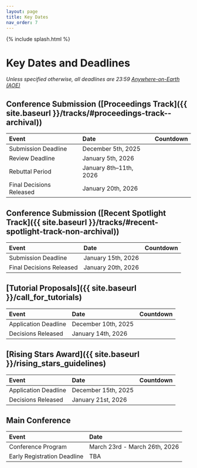 ```yaml
---
layout: page
title: Key Dates
nav_order: 7
---
```

<script src="//code.jquery.com/jquery.js"></script>
<script src="{{ site.baseurl }}/assets/js/jquery.countdown.min.js"></script>
<script src="{{ site.baseurl }}/assets/js/luxon.min.js"></script>

{% include splash.html %}

# Key Dates and Deadlines

*Unless specified otherwise, all deadlines are 23:59 [Anywhere-on-Earth (AOE)](https://www.ieee802.org/16/aoe.html)*

## Conference Submission ([Proceedings Track]({{ site.baseurl }}/tracks/#proceedings-track--archival))

| Event                                                   | Date                           | Countdown                    |
|:--------------------------------------------------------|:-------------------------------|:-----------------------------|
| Submission Deadline                                     | December 5th, 2025              |<span id="proc-sub"></span><script type="text/javascript">var date = luxon.DateTime.fromObject({year: 2025, month: 12, day: 5, hour: 23, minute: 59, second: 59}, {zone: 'UTC-12',});$('#proc-sub').countdown(date.toJSDate(), function(event) { $(this).html(event.strftime('%D days %H:%M:%S')); });</script>|
| Review Deadline                                         | January 5th, 2026             |<span id="proc-review"></span><script type="text/javascript">var date = luxon.DateTime.fromObject({year: 2026, month: 1, day: 5, hour: 23, minute: 59, second: 59}, {zone: 'UTC-12',});$('#proc-review').countdown(date.toJSDate(), function(event) { $(this).html(event.strftime('%D days %H:%M:%S')); });</script>|
| Rebuttal Period                                         | January 8th–11th, 2026            |<span id="proc-rebuttal"></span><script type="text/javascript">var date = luxon.DateTime.fromObject({year: 2026, month: 1, day: 11, hour: 23, minute: 59, second: 59}, {zone: 'UTC-12',});$('#proc-rebuttal').countdown(date.toJSDate(), function(event) { $(this).html(event.strftime('%D days %H:%M:%S')); });</script>|
| Final Decisions Released                                | January 20th, 2026            |<span id="proc-decision"></span><script type="text/javascript">var date = luxon.DateTime.fromObject({year: 2026, month: 1, day: 20, hour: 23, minute: 59, second: 59}, {zone: 'UTC-12',});$('#proc-decision').countdown(date.toJSDate(), function(event) { $(this).html(event.strftime('%D days %H:%M:%S')); });</script>|


## Conference Submission ([Recent Spotlight Track]({{ site.baseurl }}/tracks/#recent-spotlight-track-non-archival))

| Event                     | Date                           | Countdown                    |
|:--------------------------|:-------------------------------|:-----------------------------|
| Submission Deadline       | January 15th, 2026             |<span id="wksp-sub"></span><script type="text/javascript">var date = luxon.DateTime.fromObject({year: 2026, month: 1, day: 15, hour: 23, minute: 59, second: 59}, {zone: 'UTC-12',});$('#wksp-sub').countdown(date.toJSDate(), function(event) { $(this).html(event.strftime('%D days %H:%M:%S')); });</script>|
| Final Decisions Released  | January 20th, 2026            |<span id="wksp-decision"></span><script type="text/javascript">var date = luxon.DateTime.fromObject({year: 2026, month: 1, day: 20, hour: 23, minute: 59, second: 59}, {zone: 'UTC-12',});$('#wksp-decision').countdown(date.toJSDate(), function(event) { $(this).html(event.strftime('%D days %H:%M:%S')); });</script>|

## [Tutorial Proposals]({{ site.baseurl }}/call_for_tutorials)

| Event                     | Date                           | Countdown                    |
|:--------------------------|:-------------------------------|:-----------------------------|
| Application Deadline      | December 10th, 2025              |<span id="tut-sub"></span><script type="text/javascript">var date = luxon.DateTime.fromObject({year: 2025, month: 12, day: 10, hour: 23, minute: 59, second: 59}, {zone: 'UTC-12',});$('#tut-sub').countdown(date.toJSDate(), function(event) { $(this).html(event.strftime('%D days %H:%M:%S')); });</script>|
| Decisions Released        | January 14th, 2026             |<span id="tut-decision"></span><script type="text/javascript">var date = luxon.DateTime.fromObject({year: 2026, month: 1, day: 14, hour: 23, minute: 59, second: 59}, {zone: 'UTC-12',});$('#tut-decision').countdown(date.toJSDate(), function(event) { $(this).html(event.strftime('%D days %H:%M:%S')); });</script>|


## [Rising Stars Award]({{ site.baseurl }}/rising_stars_guidelines)

| Event                     | Date                           | Countdown                    |
|:--------------------------|:-------------------------------|:-----------------------------|
| Application Deadline      | December 15th, 2025              |<span id="stars-sub"></span><script type="text/javascript">var date = luxon.DateTime.fromObject({year: 2025, month: 12, day: 15, hour: 23, minute: 59, second: 59}, {zone: 'UTC-12',});$('#stars-sub').countdown(date.toJSDate(), function(event) { $(this).html(event.strftime('%D days %H:%M:%S')); });</script>|
| Decisions Released        | January 21st, 2026             |<span id="stars-decision"></span><script type="text/javascript">var date = luxon.DateTime.fromObject({year: 2026, month: 1, day: 21, hour: 23, minute: 59, second: 59}, {zone: 'UTC-12',});$('#stars-decision').countdown(date.toJSDate(), function(event) { $(this).html(event.strftime('%D days %H:%M:%S')); });</script>|




## Main Conference

| Event                           | Date                            |
|:--------------------------------|:--------------------------------|
| Conference Program              | March 23rd - March 26th, 2026   |
| Early Registration Deadline     | TBA                |
